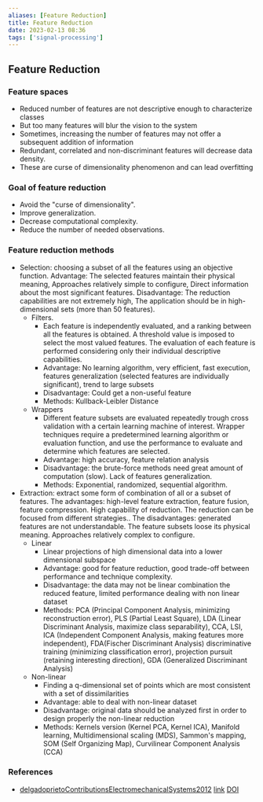 ```yaml
---
aliases: [Feature Reduction]
title: Feature Reduction
date: 2023-02-13 08:36
tags: ['signal-processing']
---
```


## Feature Reduction

### Feature spaces

- Reduced number of features are not descriptive enough to characterize classes
- But too many features will blur the vision to the system
- Sometimes, increasing the number of features may not offer a subsequent addition of information
- Redundant, correlated and non-discriminant features will decrease data density.
- These are curse of dimensionality phenomenon and can lead overfitting

### Goal of feature reduction

- Avoid the "curse of dimensionality".
- Improve generalization.
- Decrease computational complexity.
- Reduce the number of needed observations.

### Feature reduction methods

- Selection: choosing a subset of all the features using an objective function. Advantage: The selected features maintain their physical meaning, Approaches relatively simple to configure, Direct information about the most significant features. Disadvantage: The reduction capabilities are not extremely high, The application should be in high-dimensional sets (more than 50 features).
  - Filters.
    - Each feature is independently evaluated, and a ranking between all the features is obtained. A threshold value is imposed to select the most valued features. The evaluation of each feature is performed considering only their individual descriptive capabilities.
    - Advantage: No learning algorithm, very efficient, fast execution, features generalization (selected features are individually significant), trend to large subsets
    - Disadvantage: Could get a non-useful feature
    - Methods: Kullback-Leibler Distance
  - Wrappers
    - Different feature subsets are evaluated repeatedly trough cross validation with a certain learning machine of interest. Wrapper techniques require a predetermined learning algorithm or evaluation function, and use the performance to evaluate and determine which features are selected.
    - Advantage: high accuracy, feature relation analysis
    - Disadvantage: the brute-force methods need great amount of computation (slow). Lack of features generalization.
    - Methods: Exponential, randomized, sequential algorithm.
- Extraction: extract some form of combination of all or a subset of features. The advantages: high-level feature extraction, feature fusion, feature compression. High capability of reduction. The reduction can be focused from different strategies.. The disadvantages: generated features are not understandable. The feature subsets loose its physical meaning. Approaches relatively complex to configure.
  - Linear
    - Linear projections of high dimensional data into a lower dimensional subspace
    - Advantage: good for feature reduction, good trade-off between performance and technique complexity.
    - Disadvantage: the data may not be linear combination the reduced feature, limited performance dealing with non linear dataset
    - Methods: PCA (Principal Component Analysis, minimizing reconstruction error), PLS (Partial Least Square), LDA (Linear Discriminant Analysis, maximize class separability), CCA, LSI, ICA (Independent Component Analysis, making features more independent), FDA(Fischer Discriminant Analysis) discriminative training (minimizing classification error), projection pursuit (retaining interesting direction), GDA (Generalized Discriminant Analysis)
  - Non-linear
    - Finding a q-dimensional set of points which are most consistent with a set of dissimilarities
    - Advantage: able to deal with non-linear dataset
    - Disadvantage: original data should be analyzed first in order to design properly the non-linear reduction
    - Methods: Kernels version (Kernel PCA, Kernel ICA), Manifold learning, Multidimensional scaling (MDS), Sammon's mapping, SOM (Self Organizing Map), Curvilinear Component Analysis (CCA)

### References

- [delgadoprietoContributionsElectromechanicalSystems2012](zotero://select/library/items/R77CWBLY) [link](https://upcommons.upc.edu/handle/2117/94712) [DOI](https://doi.org/)

